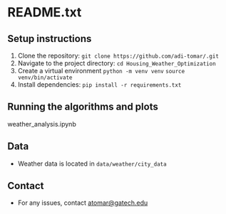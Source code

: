 # README.txt

## Setup instructions

1. Clone the repository: `git clone https://github.com/adi-tomar/.git`
2. Navigate to the project directory: `cd Housing_Weather_Optimization`
3. Create a virtual environment `python -m venv venv` `source venv/bin/activate`
4. Install dependencies: `pip install -r requirements.txt`

## Running the algorithms and plots

weather_analysis.ipynb

## Data

- Weather data is located in `data/weather/city_data`

## Contact

- For any issues, contact atomar@gatech.edu
